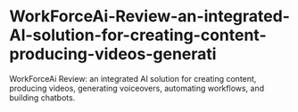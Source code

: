 # WorkForceAi-Review-an-integrated-AI-solution-for-creating-content-producing-videos-generati
WorkForceAi Review: an integrated AI solution for creating content, producing videos, generating voiceovers, automating workflows, and building chatbots.
